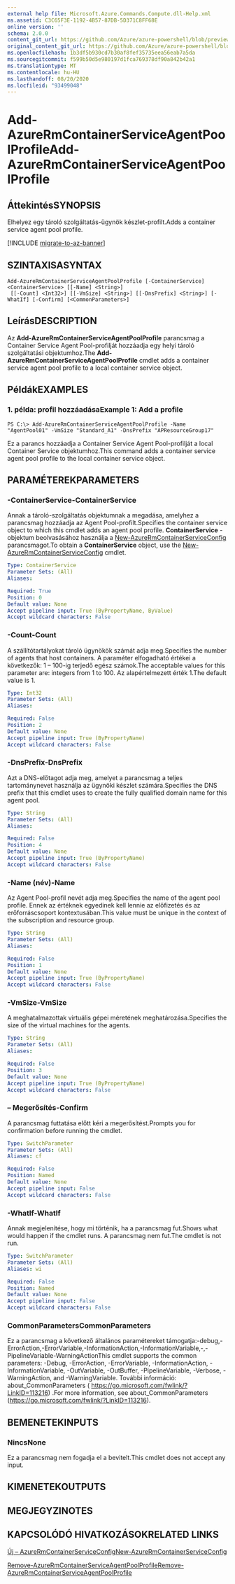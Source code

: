 ```yaml
---
external help file: Microsoft.Azure.Commands.Compute.dll-Help.xml
ms.assetid: C3C65F3E-1192-4B57-87DB-5D371C8FF68E
online version: ''
schema: 2.0.0
content_git_url: https://github.com/Azure/azure-powershell/blob/preview/src/ResourceManager/Compute/Stack/Commands.Compute/help/Add-AzureRmContainerServiceAgentPoolProfile.md
original_content_git_url: https://github.com/Azure/azure-powershell/blob/preview/src/ResourceManager/Compute/Stack/Commands.Compute/help/Add-AzureRmContainerServiceAgentPoolProfile.md
ms.openlocfilehash: 1b3df5b930cd7b30af8fef35735eea56eab7a5da
ms.sourcegitcommit: f599b50d5e980197d1fca769378df90a842b42a1
ms.translationtype: MT
ms.contentlocale: hu-HU
ms.lasthandoff: 08/20/2020
ms.locfileid: "93499048"
---
```

# <span data-ttu-id="cfd1f-101">Add-AzureRmContainerServiceAgentPoolProfile</span><span class="sxs-lookup"><span data-stu-id="cfd1f-101">Add-AzureRmContainerServiceAgentPoolProfile</span></span>

## <span data-ttu-id="cfd1f-102">Áttekintés</span><span class="sxs-lookup"><span data-stu-id="cfd1f-102">SYNOPSIS</span></span>
<span data-ttu-id="cfd1f-103">Elhelyez egy tároló szolgáltatás-ügynök készlet-profilt.</span><span class="sxs-lookup"><span data-stu-id="cfd1f-103">Adds a container service agent pool profile.</span></span>

[!INCLUDE [migrate-to-az-banner](../../includes/migrate-to-az-banner.md)]

## <span data-ttu-id="cfd1f-104">SZINTAXISA</span><span class="sxs-lookup"><span data-stu-id="cfd1f-104">SYNTAX</span></span>

```
Add-AzureRmContainerServiceAgentPoolProfile [-ContainerService] <ContainerService> [[-Name] <String>]
 [[-Count] <Int32>] [[-VmSize] <String>] [[-DnsPrefix] <String>] [-WhatIf] [-Confirm] [<CommonParameters>]
```

## <span data-ttu-id="cfd1f-105">Leírás</span><span class="sxs-lookup"><span data-stu-id="cfd1f-105">DESCRIPTION</span></span>
<span data-ttu-id="cfd1f-106">Az **Add-AzureRmContainerServiceAgentPoolProfile** parancsmag a Container Service Agent Pool-profilját hozzáadja egy helyi tároló szolgáltatási objektumhoz.</span><span class="sxs-lookup"><span data-stu-id="cfd1f-106">The **Add-AzureRmContainerServiceAgentPoolProfile** cmdlet adds a container service agent pool profile to a local container service object.</span></span>

## <span data-ttu-id="cfd1f-107">Példák</span><span class="sxs-lookup"><span data-stu-id="cfd1f-107">EXAMPLES</span></span>

### <span data-ttu-id="cfd1f-108">1. példa: profil hozzáadása</span><span class="sxs-lookup"><span data-stu-id="cfd1f-108">Example 1: Add a profile</span></span>
```
PS C:\> Add-AzureRmContainerServiceAgentPoolProfile -Name "AgentPool01" -VmSize "Standard_A1" -DnsPrefix "APResourceGroup17"
```

<span data-ttu-id="cfd1f-109">Ez a parancs hozzáadja a Container Service Agent Pool-profilját a local Container Service objektumhoz.</span><span class="sxs-lookup"><span data-stu-id="cfd1f-109">This command adds a container service agent pool profile to the local container service object.</span></span>

## <span data-ttu-id="cfd1f-110">PARAMÉTEREK</span><span class="sxs-lookup"><span data-stu-id="cfd1f-110">PARAMETERS</span></span>

### <span data-ttu-id="cfd1f-111">-ContainerService</span><span class="sxs-lookup"><span data-stu-id="cfd1f-111">-ContainerService</span></span>
<span data-ttu-id="cfd1f-112">Annak a tároló-szolgáltatás objektumnak a megadása, amelyhez a parancsmag hozzáadja az Agent Pool-profilt.</span><span class="sxs-lookup"><span data-stu-id="cfd1f-112">Specifies the container service object to which this cmdlet adds an agent pool profile.</span></span>
<span data-ttu-id="cfd1f-113">**ContainerService** -objektum beolvasásához használja a [New-AzureRmContainerServiceConfig](./New-AzureRmContainerServiceConfig.md) parancsmagot.</span><span class="sxs-lookup"><span data-stu-id="cfd1f-113">To obtain a **ContainerService** object, use the [New-AzureRmContainerServiceConfig](./New-AzureRmContainerServiceConfig.md) cmdlet.</span></span>

```yaml
Type: ContainerService
Parameter Sets: (All)
Aliases: 

Required: True
Position: 0
Default value: None
Accept pipeline input: True (ByPropertyName, ByValue)
Accept wildcard characters: False
```

### <span data-ttu-id="cfd1f-114">-Count</span><span class="sxs-lookup"><span data-stu-id="cfd1f-114">-Count</span></span>
<span data-ttu-id="cfd1f-115">A szállítótartályokat tároló ügynökök számát adja meg.</span><span class="sxs-lookup"><span data-stu-id="cfd1f-115">Specifies the number of agents that host containers.</span></span>
<span data-ttu-id="cfd1f-116">A paraméter elfogadható értékei a következők: 1 – 100-ig terjedő egész számok.</span><span class="sxs-lookup"><span data-stu-id="cfd1f-116">The acceptable values for this parameter are: integers from 1 to 100.</span></span>
<span data-ttu-id="cfd1f-117">Az alapértelmezett érték 1.</span><span class="sxs-lookup"><span data-stu-id="cfd1f-117">The default value is 1.</span></span>

```yaml
Type: Int32
Parameter Sets: (All)
Aliases: 

Required: False
Position: 2
Default value: None
Accept pipeline input: True (ByPropertyName)
Accept wildcard characters: False
```

### <span data-ttu-id="cfd1f-118">-DnsPrefix</span><span class="sxs-lookup"><span data-stu-id="cfd1f-118">-DnsPrefix</span></span>
<span data-ttu-id="cfd1f-119">Azt a DNS-előtagot adja meg, amelyet a parancsmag a teljes tartománynevet használja az ügynöki készlet számára.</span><span class="sxs-lookup"><span data-stu-id="cfd1f-119">Specifies the DNS prefix that this cmdlet uses to create the fully qualified domain name for this agent pool.</span></span>

```yaml
Type: String
Parameter Sets: (All)
Aliases: 

Required: False
Position: 4
Default value: None
Accept pipeline input: True (ByPropertyName)
Accept wildcard characters: False
```

### <span data-ttu-id="cfd1f-120">-Name (név)</span><span class="sxs-lookup"><span data-stu-id="cfd1f-120">-Name</span></span>
<span data-ttu-id="cfd1f-121">Az Agent Pool-profil nevét adja meg.</span><span class="sxs-lookup"><span data-stu-id="cfd1f-121">Specifies the name of the agent pool profile.</span></span>
<span data-ttu-id="cfd1f-122">Ennek az értéknek egyedinek kell lennie az előfizetés és az erőforráscsoport kontextusában.</span><span class="sxs-lookup"><span data-stu-id="cfd1f-122">This value must be unique in the context of the subscription and resource group.</span></span>

```yaml
Type: String
Parameter Sets: (All)
Aliases: 

Required: False
Position: 1
Default value: None
Accept pipeline input: True (ByPropertyName)
Accept wildcard characters: False
```

### <span data-ttu-id="cfd1f-123">-VmSize</span><span class="sxs-lookup"><span data-stu-id="cfd1f-123">-VmSize</span></span>
<span data-ttu-id="cfd1f-124">A meghatalmazottak virtuális gépei méretének meghatározása.</span><span class="sxs-lookup"><span data-stu-id="cfd1f-124">Specifies the size of the virtual machines for the agents.</span></span>

```yaml
Type: String
Parameter Sets: (All)
Aliases: 

Required: False
Position: 3
Default value: None
Accept pipeline input: True (ByPropertyName)
Accept wildcard characters: False
```

### <span data-ttu-id="cfd1f-125">– Megerősítés</span><span class="sxs-lookup"><span data-stu-id="cfd1f-125">-Confirm</span></span>
<span data-ttu-id="cfd1f-126">A parancsmag futtatása előtt kéri a megerősítést.</span><span class="sxs-lookup"><span data-stu-id="cfd1f-126">Prompts you for confirmation before running the cmdlet.</span></span>

```yaml
Type: SwitchParameter
Parameter Sets: (All)
Aliases: cf

Required: False
Position: Named
Default value: None
Accept pipeline input: False
Accept wildcard characters: False
```

### <span data-ttu-id="cfd1f-127">-WhatIf</span><span class="sxs-lookup"><span data-stu-id="cfd1f-127">-WhatIf</span></span>
<span data-ttu-id="cfd1f-128">Annak megjelenítése, hogy mi történik, ha a parancsmag fut.</span><span class="sxs-lookup"><span data-stu-id="cfd1f-128">Shows what would happen if the cmdlet runs.</span></span> <span data-ttu-id="cfd1f-129">A parancsmag nem fut.</span><span class="sxs-lookup"><span data-stu-id="cfd1f-129">The cmdlet is not run.</span></span>

```yaml
Type: SwitchParameter
Parameter Sets: (All)
Aliases: wi

Required: False
Position: Named
Default value: None
Accept pipeline input: False
Accept wildcard characters: False
```

### <span data-ttu-id="cfd1f-130">CommonParameters</span><span class="sxs-lookup"><span data-stu-id="cfd1f-130">CommonParameters</span></span>
<span data-ttu-id="cfd1f-131">Ez a parancsmag a következő általános paramétereket támogatja:-debug,-ErrorAction,-ErrorVariable,-InformationAction,-InformationVariable,-,-PipelineVariable-WarningAction</span><span class="sxs-lookup"><span data-stu-id="cfd1f-131">This cmdlet supports the common parameters: -Debug, -ErrorAction, -ErrorVariable, -InformationAction, -InformationVariable, -OutVariable, -OutBuffer, -PipelineVariable, -Verbose, -WarningAction, and -WarningVariable.</span></span> <span data-ttu-id="cfd1f-132">További információ: about_CommonParameters ( https://go.microsoft.com/fwlink/?LinkID=113216) .</span><span class="sxs-lookup"><span data-stu-id="cfd1f-132">For more information, see about_CommonParameters (https://go.microsoft.com/fwlink/?LinkID=113216).</span></span>

## <span data-ttu-id="cfd1f-133">BEMENETEK</span><span class="sxs-lookup"><span data-stu-id="cfd1f-133">INPUTS</span></span>

### <span data-ttu-id="cfd1f-134">Nincs</span><span class="sxs-lookup"><span data-stu-id="cfd1f-134">None</span></span>
<span data-ttu-id="cfd1f-135">Ez a parancsmag nem fogadja el a bevitelt.</span><span class="sxs-lookup"><span data-stu-id="cfd1f-135">This cmdlet does not accept any input.</span></span>

## <span data-ttu-id="cfd1f-136">KIMENETEK</span><span class="sxs-lookup"><span data-stu-id="cfd1f-136">OUTPUTS</span></span>

## <span data-ttu-id="cfd1f-137">MEGJEGYZI</span><span class="sxs-lookup"><span data-stu-id="cfd1f-137">NOTES</span></span>

## <span data-ttu-id="cfd1f-138">KAPCSOLÓDÓ HIVATKOZÁSOK</span><span class="sxs-lookup"><span data-stu-id="cfd1f-138">RELATED LINKS</span></span>

[<span data-ttu-id="cfd1f-139">Új – AzureRmContainerServiceConfig</span><span class="sxs-lookup"><span data-stu-id="cfd1f-139">New-AzureRmContainerServiceConfig</span></span>](./New-AzureRmContainerServiceConfig.md)

[<span data-ttu-id="cfd1f-140">Remove-AzureRmContainerServiceAgentPoolProfile</span><span class="sxs-lookup"><span data-stu-id="cfd1f-140">Remove-AzureRmContainerServiceAgentPoolProfile</span></span>](./Remove-AzureRmContainerServiceAgentPoolProfile.md)

